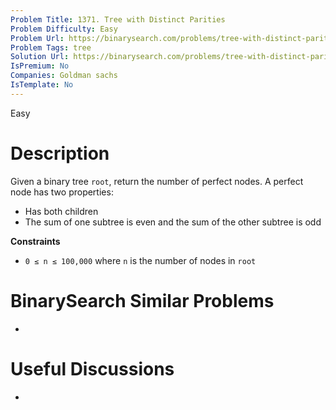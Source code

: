 ```yaml
---
Problem Title: 1371. Tree with Distinct Parities
Problem Difficulty: Easy
Problem Url: https://binarysearch.com/problems/tree-with-distinct-parities/
Problem Tags: tree
Solution Url: https://binarysearch.com/problems/tree-with-distinct-parities/solutions/
IsPremium: No
Companies: Goldman sachs
IsTemplate: No
---
```


<span style="color: ;">Easy</span>

# Description

Given a binary tree `root`, return the number of perfect nodes. A perfect node has two properties:

- Has both children
- The sum of one subtree is even and the sum of the other subtree is odd

**Constraints**
- `0 ≤ n ≤ 100,000` where `n` is the number of nodes in `root`

# BinarySearch Similar Problems

- []()

# Useful Discussions

- []()

